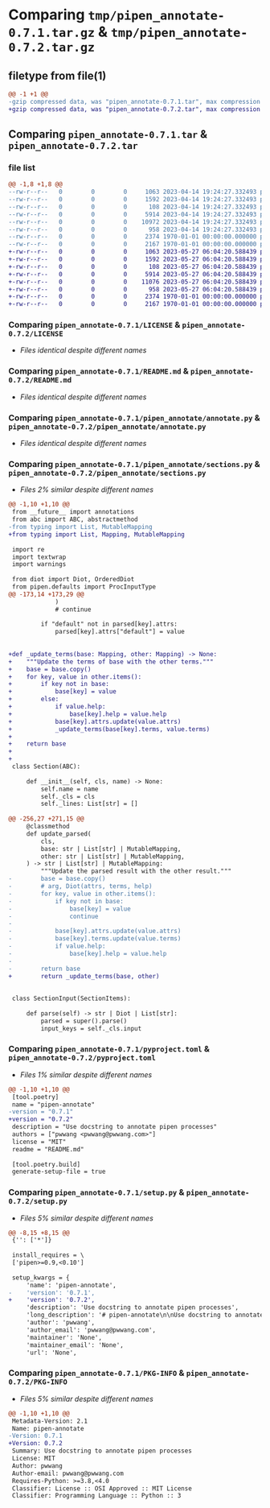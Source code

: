 # Comparing `tmp/pipen_annotate-0.7.1.tar.gz` & `tmp/pipen_annotate-0.7.2.tar.gz`

## filetype from file(1)

```diff
@@ -1 +1 @@
-gzip compressed data, was "pipen_annotate-0.7.1.tar", max compression
+gzip compressed data, was "pipen_annotate-0.7.2.tar", max compression
```

## Comparing `pipen_annotate-0.7.1.tar` & `pipen_annotate-0.7.2.tar`

### file list

```diff
@@ -1,8 +1,8 @@
--rw-r--r--   0        0        0     1063 2023-04-14 19:24:27.332493 pipen_annotate-0.7.1/LICENSE
--rw-r--r--   0        0        0     1592 2023-04-14 19:24:27.332493 pipen_annotate-0.7.1/README.md
--rw-r--r--   0        0        0      108 2023-04-14 19:24:27.332493 pipen_annotate-0.7.1/pipen_annotate/__init__.py
--rw-r--r--   0        0        0     5914 2023-04-14 19:24:27.332493 pipen_annotate-0.7.1/pipen_annotate/annotate.py
--rw-r--r--   0        0        0    10972 2023-04-14 19:24:27.332493 pipen_annotate-0.7.1/pipen_annotate/sections.py
--rw-r--r--   0        0        0      958 2023-04-14 19:24:27.332493 pipen_annotate-0.7.1/pyproject.toml
--rw-r--r--   0        0        0     2374 1970-01-01 00:00:00.000000 pipen_annotate-0.7.1/setup.py
--rw-r--r--   0        0        0     2167 1970-01-01 00:00:00.000000 pipen_annotate-0.7.1/PKG-INFO
+-rw-r--r--   0        0        0     1063 2023-05-27 06:04:20.588439 pipen_annotate-0.7.2/LICENSE
+-rw-r--r--   0        0        0     1592 2023-05-27 06:04:20.588439 pipen_annotate-0.7.2/README.md
+-rw-r--r--   0        0        0      108 2023-05-27 06:04:20.588439 pipen_annotate-0.7.2/pipen_annotate/__init__.py
+-rw-r--r--   0        0        0     5914 2023-05-27 06:04:20.588439 pipen_annotate-0.7.2/pipen_annotate/annotate.py
+-rw-r--r--   0        0        0    11076 2023-05-27 06:04:20.588439 pipen_annotate-0.7.2/pipen_annotate/sections.py
+-rw-r--r--   0        0        0      958 2023-05-27 06:04:20.588439 pipen_annotate-0.7.2/pyproject.toml
+-rw-r--r--   0        0        0     2374 1970-01-01 00:00:00.000000 pipen_annotate-0.7.2/setup.py
+-rw-r--r--   0        0        0     2167 1970-01-01 00:00:00.000000 pipen_annotate-0.7.2/PKG-INFO
```

### Comparing `pipen_annotate-0.7.1/LICENSE` & `pipen_annotate-0.7.2/LICENSE`

 * *Files identical despite different names*

### Comparing `pipen_annotate-0.7.1/README.md` & `pipen_annotate-0.7.2/README.md`

 * *Files identical despite different names*

### Comparing `pipen_annotate-0.7.1/pipen_annotate/annotate.py` & `pipen_annotate-0.7.2/pipen_annotate/annotate.py`

 * *Files identical despite different names*

### Comparing `pipen_annotate-0.7.1/pipen_annotate/sections.py` & `pipen_annotate-0.7.2/pipen_annotate/sections.py`

 * *Files 2% similar despite different names*

```diff
@@ -1,10 +1,10 @@
 from __future__ import annotations
 from abc import ABC, abstractmethod
-from typing import List, MutableMapping
+from typing import List, Mapping, MutableMapping
 
 import re
 import textwrap
 import warnings
 
 from diot import Diot, OrderedDiot
 from pipen.defaults import ProcInputType
@@ -173,14 +173,29 @@
             )
             # continue
 
         if "default" not in parsed[key].attrs:
             parsed[key].attrs["default"] = value
 
 
+def _update_terms(base: Mapping, other: Mapping) -> None:
+    """Update the terms of base with the other terms."""
+    base = base.copy()
+    for key, value in other.items():
+        if key not in base:
+            base[key] = value
+        else:
+            if value.help:
+                base[key].help = value.help
+            base[key].attrs.update(value.attrs)
+            _update_terms(base[key].terms, value.terms)
+
+    return base
+
+
 class Section(ABC):
 
     def __init__(self, cls, name) -> None:
         self.name = name
         self._cls = cls
         self._lines: List[str] = []
 
@@ -256,27 +271,15 @@
     @classmethod
     def update_parsed(
         cls,
         base: str | List[str] | MutableMapping,
         other: str | List[str] | MutableMapping,
     ) -> str | List[str] | MutableMapping:
         """Update the parsed result with the other result."""
-        base = base.copy()
-        # arg, Diot(attrs, terms, help)
-        for key, value in other.items():
-            if key not in base:
-                base[key] = value
-                continue
-
-            base[key].attrs.update(value.attrs)
-            base[key].terms.update(value.terms)
-            if value.help:
-                base[key].help = value.help
-
-        return base
+        return _update_terms(base, other)
 
 
 class SectionInput(SectionItems):
 
     def parse(self) -> str | Diot | List[str]:
         parsed = super().parse()
         input_keys = self._cls.input
```

### Comparing `pipen_annotate-0.7.1/pyproject.toml` & `pipen_annotate-0.7.2/pyproject.toml`

 * *Files 1% similar despite different names*

```diff
@@ -1,10 +1,10 @@
 [tool.poetry]
 name = "pipen-annotate"
-version = "0.7.1"
+version = "0.7.2"
 description = "Use docstring to annotate pipen processes"
 authors = ["pwwang <pwwang@pwwang.com>"]
 license = "MIT"
 readme = "README.md"
 
 [tool.poetry.build]
 generate-setup-file = true
```

### Comparing `pipen_annotate-0.7.1/setup.py` & `pipen_annotate-0.7.2/setup.py`

 * *Files 5% similar despite different names*

```diff
@@ -8,15 +8,15 @@
 {'': ['*']}
 
 install_requires = \
 ['pipen>=0.9,<0.10']
 
 setup_kwargs = {
     'name': 'pipen-annotate',
-    'version': '0.7.1',
+    'version': '0.7.2',
     'description': 'Use docstring to annotate pipen processes',
     'long_description': '# pipen-annotate\n\nUse docstring to annotate [pipen](https://github.com/pwwang/pipen) processes\n\n## Installation\n\n```shell\npip install -U pipen-annotate\n```\n\n## Usage\n\n```python\nfrom pprint import pprint\nfrom pipen import Proc\nfrom pipen_annotate import annotate\n\n\nclass Process(Proc):\n    """Short description\n\n    Long description\n\n    Input:\n        infile: An input file\n        invar: An input variable\n\n    Output:\n        outfile: The output file\n\n    Envs:\n        ncores: Number of cores\n    """\n    input = "infile:file, invar"\n    output = "outfile:file:output.txt"\n    args = {\'ncores\': 1}\n\nannotated = annotate(Process)\n# prints:\n{\'Envs\': {\'ncores\': {\'attrs\': OrderedDiot([(\'default\', 1)]),\n                     \'help\': \'Number of cores\',\n                     \'terms\': OrderedDiot([])}},\n \'Input\': {\'infile\': {\'attrs\': {\'action\': \'extend\',\n                                \'itype\': \'file\',\n                                \'nargs\': \'+\'},\n                      \'help\': \'An input file\',\n                      \'terms\': OrderedDiot([])},\n           \'invar\': {\'attrs\': {\'action\': \'extend\',\n                               \'itype\': \'var\',\n                               \'nargs\': \'+\'},\n                     \'help\': \'An input variable\',\n                     \'terms\': OrderedDiot([])}},\n \'Output\': {\'outfile\': {\'attrs\': {\'default\': \'output.txt\',\n                                  \'otype\': \'file\'},\n                        \'help\': \'The output file\',\n                        \'terms\': OrderedDiot([])}},\n \'Summary\': {\'long\': \'Long description\\n\',\n             \'short\': \'Short description\'}}\n```\n',
     'author': 'pwwang',
     'author_email': 'pwwang@pwwang.com',
     'maintainer': 'None',
     'maintainer_email': 'None',
     'url': 'None',
```

### Comparing `pipen_annotate-0.7.1/PKG-INFO` & `pipen_annotate-0.7.2/PKG-INFO`

 * *Files 5% similar despite different names*

```diff
@@ -1,10 +1,10 @@
 Metadata-Version: 2.1
 Name: pipen-annotate
-Version: 0.7.1
+Version: 0.7.2
 Summary: Use docstring to annotate pipen processes
 License: MIT
 Author: pwwang
 Author-email: pwwang@pwwang.com
 Requires-Python: >=3.8,<4.0
 Classifier: License :: OSI Approved :: MIT License
 Classifier: Programming Language :: Python :: 3
```

